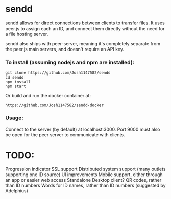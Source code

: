 # sendd

sendd allows for direct connections between clients to transfer files. It uses peer.js to assign each an ID, and connect them directly without the need for a file hosting server.

sendd also ships with peer-server, meaning it's completely separate from the peer.js main servers, and doesn't require an API key.

### To install (assuming nodejs and npm are installed):
    
    git clone https://github.com/Josh1147582/sendd
    cd sendd
    npm install
    npm start

Or build and run the docker container at:

    https://github.com/Josh1147582/sendd-docker
    
### Usage:

Connect to the server (by default) at localhost:3000. Port 9000 must also be open for the peer server to communicate with clients.

# TODO:

Progression indicator
SSL support
Distributed system support (many outlets supporting one ID source)
UI improvements
Mobile support, either through an app or easier web access
Standalone Desktop client?
QR codes, rather than ID numbers
Words for ID names, rather than ID numbers (suggested by Adelphius)
